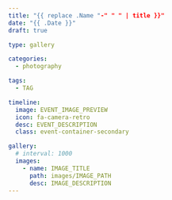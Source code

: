 ```yaml
---
title: "{{ replace .Name "-" " " | title }}"
date: "{{ .Date }}"
draft: true

type: gallery

categories:
  - photography

tags:
  - TAG

timeline:
  image: EVENT_IMAGE_PREVIEW
  icon: fa-camera-retro
  desc: EVENT_DESCRIPTION
  class: event-container-secondary

gallery:
  # interval: 1000
  images:
    - name: IMAGE_TITLE
      path: images/IMAGE_PATH
      desc: IMAGE_DESCRIPTION
---
```

